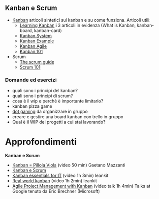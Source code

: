 
Kanban e Scrum
--------------

- [Kanban](http://leankit.com/learn/kanban/) articoli sintetici sul kanban e su come funziona. Articoli utili:
    - [Learning Kanban](http://leankit.com/learn/learning-kanban/) i 3 articoli in evidenza (What is Kanban, kanban-board, kanban-card)
    - [Kanban System](http://leankit.com/learn/kanban/kanban-system/)
    - [Kanban Example](http://leankit.com/learn/kanban/kanban-board-examples-for-development-and-operations/)
    - [Kanban Agile](http://leankit.com/learn/kanban/kanban-agile/)
    - [Kanban 101](https://www.atlassian.com/agile/kanban)
- Scrum
    - [The scrum guide](http://www.scrumguides.org/scrum-guide.html) 
    - [Scrum 101](https://www.atlassian.com/agile/scrum)


### Domande ed esercizi
- quali sono i principi del kanban?
- quali sono i principi di scrum?
- cosa è il wip e perchè è importante limitarlo?
- kanban pizza game
- [dot gaming](http://www.leansimulations.org/2011/10/lean-dot-game-stick-it-to-man.html) da organizzare in gruppo
- creare e gestire una board kanban con trello in gruppo
- Qual è il WIP dei progetti a cui stai lavorando?

Approfondimenti
===============

**Kanban e Scrum**
- [Kanban = Pillola Viola](https://vimeo.com/32730433) (video 50 min) Gaetano Mazzanti
- [Kanban e Scrum](http://www.infoq.com/minibooks/kanban-scrum-minibook)
- [Kanban essentials for IT](http://leankit.com/blog/2016/02/kanban-essentials-for-it-ops/) (video 1h 3min) leankit
- [Real world kanban](http://leankit.com/blog/2015/11/real-world-kanban/) (video 1h 2min) leankit
- [Agile Project Management with Kanban](https://www.youtube.com/watch?v=CD0y-aU1sXo) (video talk 1h 4min) Talks at Google tenuto da Eric Brechner (Microsoft)
